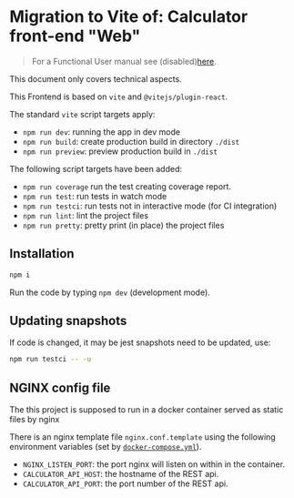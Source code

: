 # Migration to Vite of: Calculator front-end "Web"

> For a Functional User manual see (disabled)[here](../README.md).

This document only covers technical aspects.

This Frontend is based on `vite` and `@vitejs/plugin-react`.

The standard `vite` script targets apply:

-   `npm run dev`: running the app in dev mode
-   `npm run build`: create production build in directory `./dist`
-   `npm run preview`: preview production build in `./dist`

The following script targets have been added:

-   `npm run coverage` run the test creating coverage report.
-   `npm run test`: run tests in watch mode
-   `npm run testci`: run tests not in interactive mode (for CI integration)
-   `npm run lint`: lint the project files
-   `npm run pretty`: pretty print (in place) the project files

## Installation

```bash
npm i
```

Run the code by typing `npm dev` (development mode).

## Updating snapshots

If code is changed, it may be jest snapshots need to be updated, use:

```bash
npm run testci -- -u
```

## NGINX config file

The this project is supposed to run in a docker container served as static files by nginx

There is an nginx template file `nginx.conf.template` using the following environment variables (set by [`docker-compose.yml`][docker-compose]).

-   `NGINX_LISTEN_PORT`: the port nginx will listen on within in the container.
-   `CALCULATOR_API_HOST`: the hostname of the REST api.
-   `CALCULATOR_API_PORT`: the port number of the REST api.

[docker-compose]: ../docker-compose.yml
